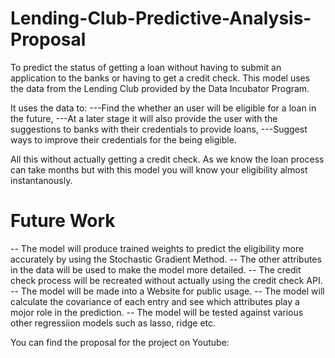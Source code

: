 # Lending-Club-Predictive-Analysis-Proposal
To predict the status of getting a loan without having to submit an application to the banks or having to get a credit check. This model uses the data from the Lending Club provided by the Data Incubator Program. 

It uses the data to:
---Find the whether an user will be eligible for a loan in the future, 
---At a later stage it will also provide the user with the suggestions to banks with their credentials to provide loans, 
---Suggest ways to improve their credentials for the being eligible.

All this without actually getting a credit check. As we know the loan process can take months but with this model you will know your eligibility almost instantanously. 

# Future Work
-- The model will produce trained weights to predict the eligibility more accurately by using the Stochastic Gradient Method.
-- The other attributes in the data will be used to make the model more detailed. 
-- The credit check process will be recreated without actually using the credit check API.
-- The model will be made into a Website for public usage. 
-- The model will calculate the covariance of each entry and see which attributes play a mojor role in the prediction.
-- The model will be tested against various other regressiion models such as lasso, ridge etc. 

You can find the proposal for the project on Youtube: 
